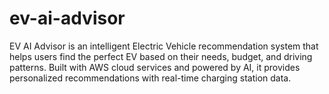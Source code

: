 # ev-ai-advisor
EV AI Advisor is an intelligent Electric Vehicle recommendation system that helps users find the perfect EV based on their needs, budget, and driving patterns. Built with AWS cloud services and powered by AI, it provides personalized recommendations with real-time charging station data.